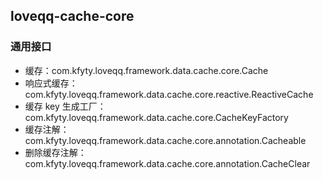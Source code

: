 ## loveqq-cache-core

### 通用接口
* 缓存：com.kfyty.loveqq.framework.data.cache.core.Cache
* 响应式缓存：com.kfyty.loveqq.framework.data.cache.core.reactive.ReactiveCache
* 缓存 key 生成工厂：com.kfyty.loveqq.framework.data.cache.core.CacheKeyFactory
* 缓存注解：com.kfyty.loveqq.framework.data.cache.core.annotation.Cacheable
* 删除缓存注解：com.kfyty.loveqq.framework.data.cache.core.annotation.CacheClear